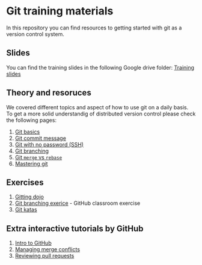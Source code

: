 # Git training materials

In this repository you can find resources to getting started with git as a version control system.

## Slides

You can find the training slides in the following Google drive folder:
[Training slides](https://drive.google.com/drive/folders/1BK09a2CGEOodM1cxIlnDspy-dhFNoEf7?usp=sharing)

## Theory and resoruces

We covered different topics and aspect of how to use git on a daily basis. To get a more solid understandig of distributed version control please check the following pages:

1. [Git basics](./theory/git-basics.md)
2. [Git commit message](./theory/git-commit-message.md)
3. [Git with no password (SSH)](./theory/git-no-password.md)
4. [Git branching](./theory/git-branching.md)
5. [Git `merge` vs `rebase`](./theory/merge-vs-rebase.md)
6. [Mastering git](./theory/mastering-git.md)

## Exercises

1. [Gitting dojo](./practice/gitting-dojo.md)
2. [Git branching exerice](https://classroom.github.com/g/WoqcyJCe) - GitHub classroom exercise
3. [Git katas](https://github.com/praqma-training/git-katas)

## Extra interactive tutorials by GitHub

1. [Intro to GitHub](https://lab.github.com/githubtraining/introduction-to-github)
2. [Managing merge conflicts](https://lab.github.com/githubtraining/introduction-to-github)
3. [Reviewing pull requests](https://lab.github.com/githubtraining/reviewing-pull-requests)
